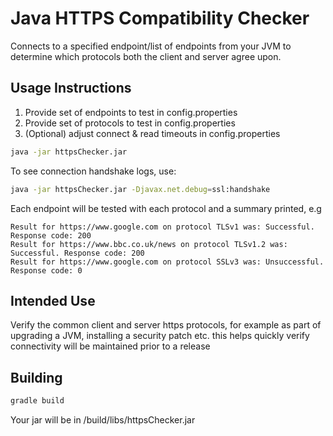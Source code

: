 # Java HTTPS Compatibility Checker

Connects to a specified endpoint/list of endpoints from your JVM to determine which protocols both the client and server agree upon.

## Usage Instructions

1. Provide set of endpoints to test in config.properties
2. Provide set of protocols to test in config.properties
3. (Optional) adjust connect & read timeouts in config.properties

```bash
java -jar httpsChecker.jar
```

To see connection handshake logs, use:

```bash
java -jar httpsChecker.jar -Djavax.net.debug=ssl:handshake
```

Each endpoint will be tested with each protocol and a summary printed, e.g

```text
Result for https://www.google.com on protocol TLSv1 was: Successful. Response code: 200
Result for https://www.bbc.co.uk/news on protocol TLSv1.2 was: Successful. Response code: 200
Result for https://www.google.com on protocol SSLv3 was: Unsuccessful. Response code: 0
```


## Intended Use

Verify the common client and server https protocols, for example as part of upgrading a JVM, installing a security patch etc. this helps quickly verify connectivity will be maintained prior to a release

## Building

```bash
gradle build
```

Your jar will be in /build/libs/httpsChecker.jar